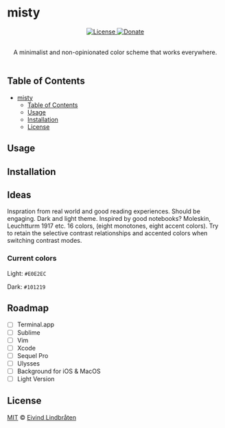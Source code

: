 # misty

<p align="center">

<a href="license">
<img alt="License" src="https://img.shields.io/github/license/eivindml/misty.svg">
</a>

<a href="https://www.paypal.me/eivindml">
<img alt="Donate" src="https://img.shields.io/badge/$-donate-ff69b4.svg?maxAge=2592000&amp;style=flat">
</a>

<br />
<br />
</p>

<p align="center">
A minimalist and non-opinionated color scheme that works everywhere.

<br />
<br />
</p>

## Table of Contents

- [misty](#misty)
	- [Table of Contents](#table-of-contents)
	- [Usage](#usage)
	- [Installation](#installation)
	- [License](#license)

## Usage

## Installation

## Ideas

Inspration from real world and good reading experiences. Should be engaging.
Dark and light theme.
Inspired by good notebooks? Moleskin, Leuchtturm 1917 etc.
16 colors, (eight monotones, eight accent colors).
Try to retain the selective contrast relationships and accented colors when switching contrast modes.

### Current colors

Light: `#E0E2EC`

Dark: `#101219`


## Roadmap

- [ ] Terminal.app
- [ ] Sublime
- [ ] Vim
- [ ] Xcode
- [ ] Sequel Pro
- [ ] Ulysses
- [ ] Background for iOS & MacOS
- [ ] Light Version

## License

[MIT](license) © [Eivind Lindbråten](http://madebymist.com)